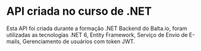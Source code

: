 # API criada no curso de .NET
Esta API foi criada durante a formação .NET Backend do Balta.io, foram utilizadas as tecnologias .NET 6, Entity Framework, Serviço de Envio de E-mails, Gerenciamento de usuários com token JWT.
